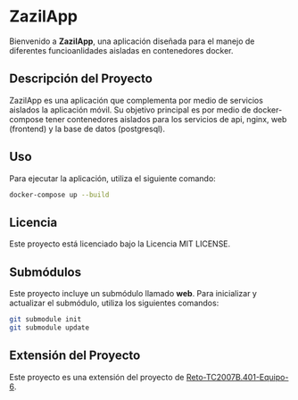 # ZazilApp

Bienvenido a **ZazilApp**, una aplicación diseñada para el manejo de diferentes funcioanlidades aisladas en contenedores docker.

## Descripción del Proyecto

ZazilApp es una aplicación que complementa por medio de servicios aislados la aplicación móvil. Su objetivo principal es por medio de docker-compose tener contenedores aislados para los servicios de api, nginx, web (frontend) y la base de datos (postgresql).

## Uso

Para ejecutar la aplicación, utiliza el siguiente comando:

```bash
docker-compose up --build
```

## Licencia
Este proyecto está licenciado bajo la Licencia MIT LICENSE.

## Submódulos

Este proyecto incluye un submódulo llamado **web**. Para inicializar y actualizar el submódulo, utiliza los siguientes comandos:

```bash
git submodule init
git submodule update
```

## Extensión del Proyecto

Este proyecto es una extensión del proyecto de [Reto-TC2007B.401-Equipo-6](https://github.com/Dino-Julius/Reto-TC2007B.401-Equipo-6.git).